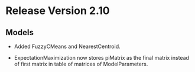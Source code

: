 # Release Version 2.10

## Models

* Added FuzzyCMeans and NearestCentroid.

* ExpectationMaximization now stores piMatrix as the final matrix instead of first matrix in table of matrices of ModelParameters.
